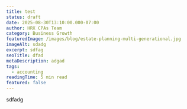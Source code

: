 ```yaml
---
title: test
status: draft
date: 2025-08-30T13:10:00.000-07:00
author: HRX CPAs Team
category: Business Growth
featuredImage: /images/blog/estate-planning-multi-generational.jpg
imageAlt: sdadg
excerpt: sdfag
seoTitle: dfad
metaDescription: adgad
tags:
  - accounting
readingTime: 5 min read
featured: false
---
```

sdfadg

